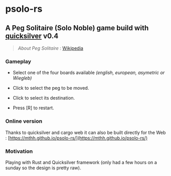 # psolo-rs
## A Peg Solitaire (Solo Noble) game build with [quicksilver](https://github.com/ryanisaacg/quicksilver) v0.4


> *About Peg Solitaire* : [Wikipedia](https://en.wikipedia.org/wiki/Peg_solitaire)


### Gameplay

- Select one of the four boards available *(english, european, asymetric or Wiegleb)*

- Click to select the peg to be moved.

- Click to select its destination.

- Press [R] to restart.



### Online version

Thanks to quicksilver and cargo web it can also be built directly for the Web : [https://mthh.github.io/psolo-rs/](https://mthh.github.io/psolo-rs/)


### Motivation

Playing with Rust and Quicksilver framework (only had a few hours on a sunday so the design is pretty raw).
